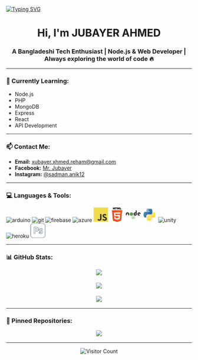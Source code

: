 <!--
**MOHAMMAD-JUBAYER/MOHAMMAD-JUBAYER** is a ✨ _special_ ✨ repository because its `README.md` (this file) appears on your GitHub profile.
-->

[![Typing SVG](https://readme-typing-svg.herokuapp.com?font=Neuton&size=25&color=30FF40&background=000000&center=true&vCenter=true&width=360&height=60&lines=Hello+World%2C+I'm+Mr-Jubayer+Here+🤙;𝙸𝚃'𝚜+𝙽𝙾𝚃+𝙰+𝙹𝚄𝚂𝚃+𝙽𝙰𝙼𝙴+𝙱𝚁𝙾+🥱;𝙸𝚃'𝚜+𝙰+𝙱𝚁𝙰𝙽𝙳+🔥;Respect+Mr.Jubayer+🥀;Thanks+My+All+Friend+🤙+🥰)](https://git.io/typing-svg)

<h1 align="center">Hi, I'm JUBAYER AHMED</h1>
<h3 align="center">A Bangladeshi Tech Enthusiast | Node.js & Web Developer | Always exploring the world of code 🔥</h3>

---

### 🌱 Currently Learning:
- Node.js
- PHP
- MongoDB
- Express
- React
- API Development

---

### 📫 Contact Me:
- **Email:** xubayer.xhmed.reham@gmail.com
- **Facebook:** [Mr. Jubayer](https://facebook.com/xnxx.chrome)
- **Instagram:** [@sadman.anik12](https://instagram.com/xnxx_jubayer)

---

### 💻 Languages & Tools:
<p align="left">
  <img src="https://cdn.worldvectorlogo.com/logos/arduino-1.svg" alt="arduino" width="40" height="40"/>
  <img src="https://www.vectorlogo.zone/logos/git-scm/git-scm-icon.svg" alt="git" width="40" height="40"/>
  <img src="https://www.vectorlogo.zone/logos/firebase/firebase-icon.svg" alt="firebase" width="40" height="40"/>
  <img src="https://www.vectorlogo.zone/logos/microsoft_azure/microsoft_azure-icon.svg" alt="azure" width="40" height="40"/>
  <img src="https://raw.githubusercontent.com/devicons/devicon/master/icons/javascript/javascript-original.svg" alt="javascript" width="40" height="40"/>
  <img src="https://raw.githubusercontent.com/devicons/devicon/master/icons/html5/html5-original-wordmark.svg" alt="html5" width="40" height="40"/>
  <img src="https://raw.githubusercontent.com/devicons/devicon/master/icons/nodejs/nodejs-original-wordmark.svg" alt="nodejs" width="40" height="40"/>
  <img src="https://raw.githubusercontent.com/devicons/devicon/master/icons/python/python-original.svg" alt="python" width="40" height="40"/>
  <img src="https://www.vectorlogo.zone/logos/unity3d/unity3d-icon.svg" alt="unity" width="40" height="40"/>
  <img src="https://www.vectorlogo.zone/logos/heroku/heroku-icon.svg" alt="heroku" width="40" height="40"/>
  <img src="https://raw.githubusercontent.com/devicons/devicon/master/icons/photoshop/photoshop-line.svg" alt="photoshop" width="40" height="40"/>
</p>

---

### 📊 GitHub Stats:

<p align="center">
  <img src="https://github-readme-stats.vercel.app/api?username=JUB4Y3R&show_icons=true&theme=github_dark&line_height=27" />
  <br><br>
  <img src="https://github-readme-stats.vercel.app/api/top-langs/?username=JUB4Y3R&layout=compact&theme=blue-green" />
  <br><br>
  <img src="https://github-profile-trophy.vercel.app/?username=JUB4Y3R&theme=monokai" />
</p>

---

### 📌 Pinned Repositories:

<p align="center">
  <a href="https://github.com/Jubayer225253/JUB4Y3R">
    <img src="https://github-readme-stats.vercel.app/api/pin/?username=JUB4Y3R&repo=JUB4Y3R&theme=github_dark" />
  </a>
</p>

---

<p align="center">
  <img src="https://visitor-badge.laobi.icu/badge?page_id=JUB4Y3R" alt="Visitor Count"/>
</p>
